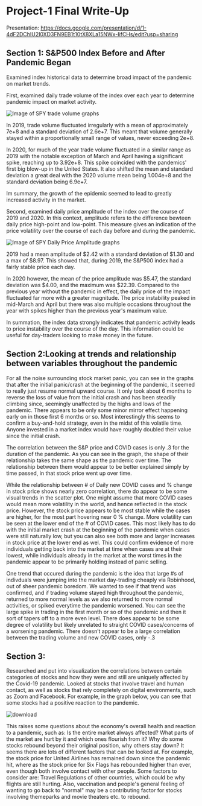 # Project-1 Final Write-Up

Presentation: https://docs.google.com/presentation/d/1-4dF2DChIU2I0XD3FN9EB1t10tX8XLa15NWx-IifCHs/edit?usp=sharing

## Section 1: S&P500 Index Before and After Pandemic Began

Examined index historical data to determine broad impact of the pandemic on market trends.

First, examined daily trade volume of the index over each year to determine pandemic impact on market activity. 

![Image of SPY trade volume graphs](https://github.com/kellnergp/Project-1/blob/main/Galen/project%201%20test/spy_19_20_volume.png)

In 2019, trade volume fluctuated irregularly with a mean of approximately 7e+8 and a standard deviation of 2.6e+7. This meant that volume generally stayed within a proportionally small range of values, never exceeding 2e+8. 

In 2020, for much of the year trade volume fluctuated in a similar range as 2019 with the notable exception of March and April having a significant spike, reaching up to 3.92e+8. This spike coincided with the pandemics' first big blow-up in the United States. It also shifted the mean and standard deviation a great deal with the 2020 volume mean being 1.004e+8 and the standard deviation being 6.9e+7.

Im summary, the growth of the epidemic seemed to lead to greatly increased activity in the market.

Second, examined daily price amplitude of the index over the course of 2019 and 2020.  In this context, amplitude refers to the difference bewteen daily price high-point and low-point.  This measure gives an indication of the price volatility over the course of each day before and during the pandemic.

![Image of SPY Daily Price Amplitude graphs](https://github.com/kellnergp/Project-1/blob/main/Galen/project%201%20test/spy_19_20_amplitude.png)

2019 had a mean amplitude of $2.42 with a standard deviation of $1.30 and a max of $8.97.  This showed that, during 2019, the S&P500 index had a fairly stable price each day.

In 2020 however, the mean of the price amplitude was $5.47, the standard deviation was $4.00, and the maximum was $22.39.  Compared to the previous year without the pandemic in effect, the daily price of the impact fluctuated far more with a greater magnitude.  The price instability peaked in mid-March and April but there was also multiple occasions throughout the year with spikes higher than the previous year's maximum value.

In summation, the index data strongly indicates that pandemic activity leads to price instability over the course of the day.  This information could be useful for day-traders looking to make money in the future.

## Section 2:Looking at trends and relationship between variables throughout the pandemic

For all the noise surrounding stock market panic, you can see in the graphs that after the initial panic/crash at the beginning of the pandemic, it seemed to really just resume normal upward course. It only took about 6 months to reverse the loss of value from the initial crash and has been steadily climbing since, seemingly unaffected by the highs and lows of the pandemic. There appears to be only some minor mirror effect happening early on in those first 6 months or so. Most interestingly this seems to confirm a buy-and-hold strategy, even in the midst of this volatile time. Anyone invested in a market index would have roughly doubled their value since the initial crash. 

The correlation between the S&P price and COVID cases is only .3 for the duration of the pandemic. As you can see in the graph, the shape of their relationship takes the same shape as the pandemic over time. The relationship between them would appear to be better explained simply by time passed, in that stock price went up over time. 

While the relationship between # of Daily new COVID cases and % change in stock price shows nearly zero correlation, there do appear to be some visual trends in the scatter plot. One might assume that more COVID cases would mean more volatility in the world, and hence reflected in the stock price. However, the stock price appears to be most stable while the cases are higher, for the most part hovering near 0 % change. More volatility can be seen at the lower end of the # of COVID cases. This most likely has to do with the initial market crash at the beginning of the pandemic when cases were still naturally low, but you can also see both more and larger increases in stock price at the lower end as wel. This could confirm evidence of more individuals getting back into the market at time when cases are at their lowest, while individuals already in the market at the worst times in the pandemic appear to be primarily holding instead of panic selling. 

One trend that occured during the pandemic is the idea that large #s of indivduals were jumping into the market day-trading cheaply via Robinhood, out of sheer pandemic boredom. We wanted to see if that trend was confirmed, and if trading volume stayed high throughout the pandemic, returned to more normal levels as we also returned to more normal activities, or spiked everytime the pandemic worsened. You can see the large spike in trading in the first month or so of the pandemic and then it sort of tapers off to a more even level. There does appear to be some degree of volatility but likely unrelated to straight COVID cases/concerns of a worsening pandemic. There doesn’t appear to be a large correlation between the trading volume and new COVID cases, only -.3

## Section 3:

Researched and put into visualization the correlations between certain categories of stocks and how they were and still are uniquely affected by the Covid-19 pandemic.  Looked at stocks that involve travel and human contact, as well as stocks that rely completely on digital environments, such as Zoom and Facebook. For example, in the graph below, you can see that some stocks had a positive reaction to the pandemic. 

![download](https://user-images.githubusercontent.com/85895812/132405982-878f650f-a0d6-46b4-8293-75a4b22d8a79.png)

This raises some questions about the economy's overall health and reaction to a pandemic, such as: Is the entire market always affected?  What parts of the market are hurt by it and which ones flourish from it?  Why do some stocks rebound beyond their original position, why others stay down?
It seems there are lots of different factors that can be looked at.  For example, the stock price for United Airlines has remained down since the pandemic hit, where as the stock price for Six Flags has rebounded higher than ever, even though both involve contact with other people.  Some factors to consider are: Travel Regulations of other countries, which could be why flights are still hurting.  Also, vaccination and people's general feeling of wanting to go back to "normal" may be a contributing factor for stocks involving themeparks and movie theaters etc. to rebound.


